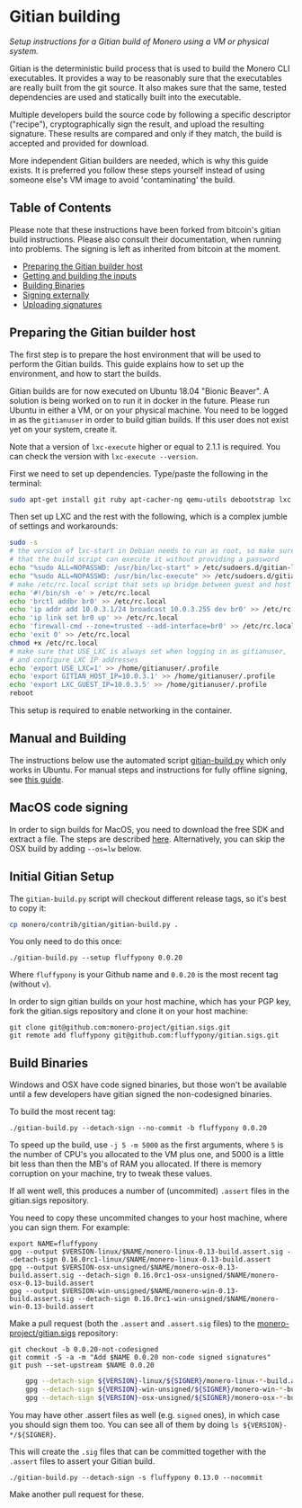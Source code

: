 Gitian building
================

*Setup instructions for a Gitian build of Monero using a VM or physical system.*

Gitian is the deterministic build process that is used to build the Monero CLI
executables. It provides a way to be reasonably sure that the
executables are really built from the git source. It also makes sure that
the same, tested dependencies are used and statically built into the executable.

Multiple developers build the source code by following a specific descriptor
("recipe"), cryptographically sign the result, and upload the resulting signature.
These results are compared and only if they match, the build is accepted and provided
for download.

More independent Gitian builders are needed, which is why this guide exists.
It is preferred you follow these steps yourself instead of using someone else's
VM image to avoid 'contaminating' the build.

Table of Contents
------------------

Please note that these instructions have been forked from bitcoin's gitian build
instructions. Please also consult their documentation, when running into problems.
The signing is left as inherited from bitcoin at the moment.

- [Preparing the Gitian builder host](#preparing-the-gitian-builder-host)
- [Getting and building the inputs](#getting-and-building-the-inputs)
- [Building Binaries](#building-bitcoin-core)
- [Signing externally](#signing-externally)
- [Uploading signatures](#uploading-signatures)

Preparing the Gitian builder host
---------------------------------

The first step is to prepare the host environment that will be used to perform the Gitian builds.
This guide explains how to set up the environment, and how to start the builds.

Gitian builds are for now executed on Ubuntu 18.04 "Bionic Beaver". A solution is being worked on to run 
it in docker in the future. Please run Ubuntu in either a VM, or on your physical machine.
You need to be logged in as the `gitianuser` in order to build gitian builds. If this user does not exist yet on your system, 
create it. 

Note that a version of `lxc-execute` higher or equal to 2.1.1 is required.
You can check the version with `lxc-execute --version`.

First we need to set up dependencies. Type/paste the following in the terminal:

```bash
sudo apt-get install git ruby apt-cacher-ng qemu-utils debootstrap lxc python-cheetah parted kpartx bridge-utils make ubuntu-archive-keyring curl firewalld
```

Then set up LXC and the rest with the following, which is a complex jumble of settings and workarounds:

```bash
sudo -s
# the version of lxc-start in Debian needs to run as root, so make sure
# that the build script can execute it without providing a password
echo "%sudo ALL=NOPASSWD: /usr/bin/lxc-start" > /etc/sudoers.d/gitian-lxc
echo "%sudo ALL=NOPASSWD: /usr/bin/lxc-execute" >> /etc/sudoers.d/gitian-lxc
# make /etc/rc.local script that sets up bridge between guest and host
echo '#!/bin/sh -e' > /etc/rc.local
echo 'brctl addbr br0' >> /etc/rc.local
echo 'ip addr add 10.0.3.1/24 broadcast 10.0.3.255 dev br0' >> /etc/rc.local
echo 'ip link set br0 up' >> /etc/rc.local
echo 'firewall-cmd --zone=trusted --add-interface=br0' >> /etc/rc.local
echo 'exit 0' >> /etc/rc.local
chmod +x /etc/rc.local
# make sure that USE_LXC is always set when logging in as gitianuser,
# and configure LXC IP addresses
echo 'export USE_LXC=1' >> /home/gitianuser/.profile
echo 'export GITIAN_HOST_IP=10.0.3.1' >> /home/gitianuser/.profile
echo 'export LXC_GUEST_IP=10.0.3.5' >> /home/gitianuser/.profile
reboot
```

This setup is required to enable networking in the container.


Manual and Building
-------------------
The instructions below use the automated script [gitian-build.py](https://github.com/betcoin/bitcoin/blob/master/contrib/gitian-build.py) which only works in Ubuntu. For manual steps and instructions for fully offline signing, see [this guide](./gitian-building/gitian-building-manual.md).

MacOS code signing
------------------
In order to sign builds for MacOS, you need to download the free SDK and extract a file. The steps are described [here](./gitian-building/gitian-building-mac-os-sdk.md). Alternatively, you can skip the OSX build by adding `--os=lw` below.

Initial Gitian Setup
--------------------
The `gitian-build.py` script will checkout different release tags, so it's best to copy it:

```bash
cp monero/contrib/gitian/gitian-build.py .
```

You only need to do this once:

```
./gitian-build.py --setup fluffypony 0.0.20
```

Where `fluffypony` is your Github name and `0.0.20` is the most recent tag (without `v`). 

In order to sign gitian builds on your host machine, which has your PGP key, fork the gitian.sigs repository and clone it on your host machine:

```
git clone git@github.com:monero-project/gitian.sigs.git
git remote add fluffypony git@github.com:fluffypony/gitian.sigs.git
```

Build Binaries
-----------------------------
Windows and OSX have code signed binaries, but those won't be available until a few developers have gitian signed the non-codesigned binaries.

To build the most recent tag:

 `./gitian-build.py --detach-sign --no-commit -b fluffypony 0.0.20`

To speed up the build, use `-j 5 -m 5000` as the first arguments, where `5` is the number of CPU's you allocated to the VM plus one, and 5000 is a little bit less than then the MB's of RAM you allocated. If there is memory corruption on your machine, try to tweak these values.

If all went well, this produces a number of (uncommited) `.assert` files in the gitian.sigs repository.

You need to copy these uncommited changes to your host machine, where you can sign them. For example:

```
export NAME=fluffypony
gpg --output $VERSION-linux/$NAME/monero-linux-0.13-build.assert.sig --detach-sign 0.16.0rc1-linux/$NAME/monero-linux-0.13-build.assert 
gpg --output $VERSION-osx-unsigned/$NAME/monero-osx-0.13-build.assert.sig --detach-sign 0.16.0rc1-osx-unsigned/$NAME/monero-osx-0.13-build.assert 
gpg --output $VERSION-win-unsigned/$NAME/monero-win-0.13-build.assert.sig --detach-sign 0.16.0rc1-win-unsigned/$NAME/monero-win-0.13-build.assert 
```

Make a pull request (both the `.assert` and `.assert.sig` files) to the
[monero-project/gitian.sigs](https://github.com/monero-project/gitian.sigs/) repository:

```
git checkout -b 0.0.20-not-codesigned
git commit -S -a -m "Add $NAME 0.0.20 non-code signed signatures"
git push --set-upstream $NAME 0.0.20
```

```bash
    gpg --detach-sign ${VERSION}-linux/${SIGNER}/monero-linux-*-build.assert
    gpg --detach-sign ${VERSION}-win-unsigned/${SIGNER}/monero-win-*-build.assert
    gpg --detach-sign ${VERSION}-osx-unsigned/${SIGNER}/monero-osx-*-build.assert
```

You may have other .assert files as well (e.g. `signed` ones), in which case you should sign them too. You can see all of them by doing `ls ${VERSION}-*/${SIGNER}`.

This will create the `.sig` files that can be committed together with the `.assert` files to assert your
Gitian build.


 `./gitian-build.py --detach-sign -s fluffypony 0.13.0 --nocommit`

Make another pull request for these.


